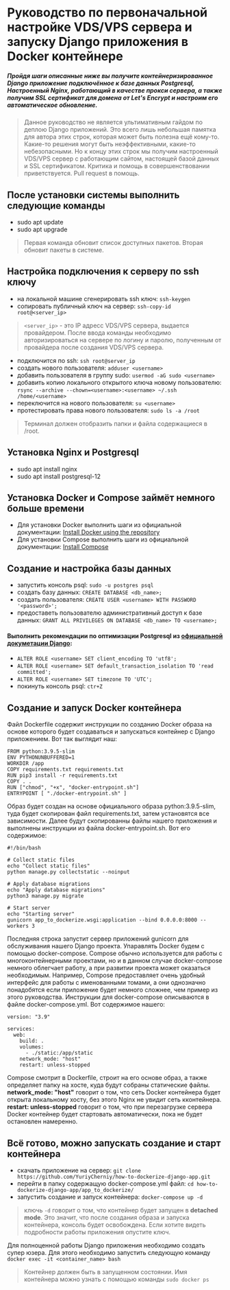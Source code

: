 # Руководство по первоначальной настройке VDS/VPS сервера и запуску Django приложения в Docker контейнере #
##### Пройдя шаги описанные ниже вы получите контейнеризированное Django приложение подключённое к базе данных Postgresql, Настроенный Nginx, работающий в качестве прокси сервера, а также получим SSL сертификат для домена от Let's Encrypt и настроим его автоматическое обновление. #####

> Данное руководство не является ультимативным гайдом по деплою Django приложений. Это всего лишь небольшая памятка для автора этих строк, которая может быть полезна ещё кому-то. Какие-то решения могут быть неэффективными, какие-то небезопасными. Но к концу этих строк мы получим настроенный VDS/VPS сервер с работающим сайтом, настоящей базой данных и SSL сертификатом. Критика и помощь в совершенствовании приветствуется. Pull request в помощь.

## После установки системы выполнить следующие команды ##
* sudo apt update
* sudo apt upgrade
> Первая команда обновит список доступных пакетов. Вторая обновит пакеты в системе. 

## Настройка подключения к серверу по ssh ключу ##
* на локальной машине сгенерировать ssh ключ: ```ssh-keygen```
* cопировать публичный ключ на сервер: ```ssh-copy-id root@<server_ip>```
> ```<server_ip>``` - это IP адресс VDS/VPS сервера, выдается провайдером.
> После ввода команды необходимо авторизироваться на сервере по логину и паролю, полученным от провайдера после создания VDS/VPS сервера.
* подключится по ssh: ```ssh root@server_ip```
* создать нового пользователя: ```adduser <username>```
* добавить пользователя в группу sudo: ```usermod -aG sudo <username>```
* добавить копию локального открытого ключа новому пользователю: ```rsync --archive --chown=<username>:<username> ~/.ssh /home/<username>```
* переключится на нового пользователя: ```su <username>```
* протестировать права нового пользователя: ```sudo ls -a /root```
> Терминал должен отобразить папки и файла содержащиеся в /root.

## Установка Nginx и Postgresql
* sudo apt install nginx
* sudo apt install postgresql-12

## Установка Docker и Compose займёт немного больше времени
* Для установки Docker выполнить шаги из официальной документации: [Install Docker using the repository](https://docs.docker.com/engine/install/ubuntu/#install-using-the-repository)
* Для установки Compose выполнить шаги из официальной документации: [Install Compose](https://docs.docker.com/compose/install/#install-compose)

## Создание и настройка базы данных
* запустить консоль psql: ```sudo -u postgres psql```
* создать базу данных: ```CREATE DATABASE <db_name>;```
* создать пользователя: ```CREATE USER <username> WITH PASSWORD '<password>';```
* предоставеть пользователю административный доступ к базе данных: ```GRANT ALL PRIVILEGES ON DATABASE <db_name> TO <username>;```
#### Выполнить рекомендации по оптимизации Postgresql из [официальной докуметации Django](https://docs.djangoproject.com/en/3.2/ref/databases/#postgresql-notes): ####
* ```ALTER ROLE <username> SET client_encoding TO 'utf8';```
* ```ALTER ROLE <username> SET default_transaction_isolation TO 'read committed';```
* ```ALTER ROLE <username> SET timezone TO 'UTC';```
* покинуть консоль psql: ```ctr+Z```

## Создание и запуск Docker контейнера ##
Файл Dockerfile содержит инструкции по созданию Docker образа на основе которого будет создаваться и запускаться контейнер с Django приложением. Вот так выглядит наш:
```
FROM python:3.9.5-slim
ENV PYTHONUNBUFFERED=1
WORKDIR /app
COPY requirements.txt requirements.txt
RUN pip3 install -r requirements.txt
COPY . .
RUN ["chmod", "+x", "docker-entrypoint.sh"]
ENTRYPOINT [ "./docker-entrypoint.sh" ]
```
Образ будет создан на основе официального образа python:3.9.5-slim, туда будет скопирован файл requirements.txt, затем установятся все зависимости. Далее будут скопированны файлы нашего приложения и выполнены инструкции из файла docker-entrypoint.sh. Вот его содержимое:
```
#!/bin/bash

# Collect static files
echo "Collect static files"
python manage.py collectstatic --noinput

# Apply database migrations
echo "Apply database migrations"
python3 manage.py migrate

# Start server
echo "Starting server"
gunicorn app_to_dockerize.wsgi:application --bind 0.0.0.0:8000 --workers 3
```
Последняя строка запустит сервер приложений gunicorn для обслуживания нашего Django проекта.
Упаравлять Docker будем с помощью docker-compose. Compose обычно используется для работы с многоконтейнерными проектами, но и в данном случае docker-compose немного облегчает работу, а при развитии проекта может оказаться необходимым. Например, Compose предоставляет очень удобный интерфейс для работы с именованными томами, а они однозначно понадобятся если приложение будет немного сложнее, чем пример из этого руководства. Инструкции для docker-compose описываются в файле docker-compose.yml. Вот содержимое нашего:
```
version: "3.9"
   
services:
  web:
    build: .
    volumes:
      - ./static:/app/static
    network_mode: "host"
    restart: unless-stopped
```
Compose смотрит в Dockerfile, строит на его основе образ, а также определяет папку на хосте, куда будут собраны статические файлы. **network_mode: "host"** говорит о том, что сеть Docker контейнера будет открыта локальному хосту, без этого Nginx не увидит сеть кконтейнера. **restart: unless-stopped** говорит о том, что при перезагрузке сервера Docker контейнер будет стартовать автоматически, пока не будет остановлен намеренно.
## Всё готово, можно запускать создание и старт контейнера ##
* скачать приложение на сервер: ```git clone https://github.com/YuriyCherniy/how-to-dockerize-django-app.git```
* перейти в папку содержащую docker-compose.yml файл: ```cd how-to-dockerize-django-app/app_to_dockerize/```
* запустить создание и запуск контейнера: ```docker-compose up -d```
> ключь ```-d``` говорит о том, что контейнер будет запущен в **detached mode**. Это значит, что после создания образа и запуска контейнера, консоль будет освобождена. Если хотите видеть подробности работы приложения опустите ключ.

Для полноценной работы Django приложения необходимо создать супер юзера. Для этого необходимо запустить следующую команду ```docker exec -it <container_name> bash```
> Контейнер должен быть в запущенном состоянии. Имя контейнера можно узнать с помощью команды ```sudo docker ps```